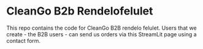 # CleanGo B2b Rendelofelulet
This repo contains the code for CleanGo B2B rendelo felulet.
Users that we create - the B2B users -  can send us orders via this StreamLit page using a contact form.
